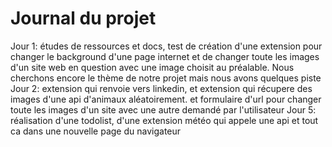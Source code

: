 # Journal du projet
Jour 1: études de ressources et docs, test de création d'une extension pour changer le background d'une page internet et de changer toute les images d'un site web en question avec une image choisit au préalable. Nous cherchons encore le thème de notre projet mais nous avons quelques piste
Jour 2: extension qui renvoie vers linkedin, et extension qui récupere des images d'une api d'animaux aléatoirement.
et formulaire d'url pour changer toute les images d'un site avec une autre demandé par l'utilisateur 
Jour 5: réalisation d'une todolist, d'une extension météo qui appele une api et tout ca dans une nouvelle page du navigateur 

